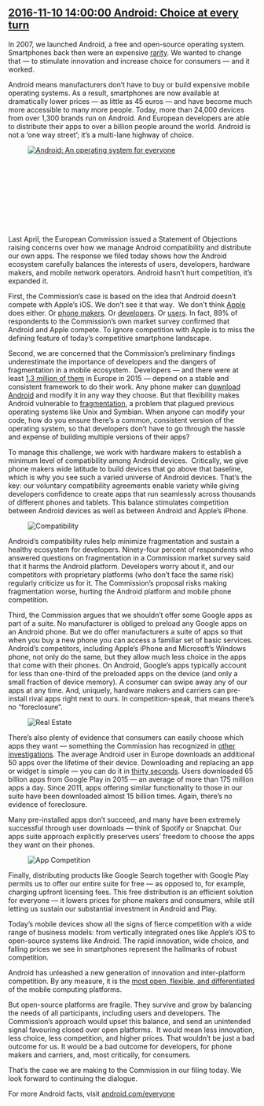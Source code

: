 ## <a href="https://www.blog.google/around-the-globe/google-europe/android-choice-competition-response-europe/" target="_blank">2016-11-10 14:00:00 Android: Choice at every turn</a>
<html><head></head><body><div class="block-paragraph"><div class="rich-text"><p>In 2007, we launched Android, a free and open-source operating system. Smartphones back then were an expensive <a href="http://appleinsider.com/articles/07/07/02/apples_iphone_an_initial_but_in_depth_review">rarity</a>. We wanted to change that — to stimulate innovation and increase choice for consumers — and it worked.</p>Android means manufacturers don’t have to buy or build expensive mobile operating systems. As a result, smartphones are now available at dramatically lower prices — as little as 45 euros — and have become much more accessible to many more people. Today, more than 24,000 devices from over 1,300 brands run on Android. And European developers are able to distribute their apps to over a billion people around the world. Android is not a ‘one way street’; it’s a multi-lane highway of choice.</div></div><div class="block-video"><div class="h-c-page h-c-page--mobile-full-bleed"><div class="h-c-grid"><div class="h-c-grid__col h-c-grid__col-l--12 "><div class="article-module article-video "><figure><a class="h-c-video h-c-video--marquee" data-glue-modal-disabled-on-mobile="true" data-glue-modal-trigger="uni-modal-mkPbSchORnU-" href="https://youtube.com/watch?v=mkPbSchORnU"><img alt="Android: An operating system for everyone" src="//img.youtube.com/vi/mkPbSchORnU/maxresdefault.jpg"/><svg class="h-c-video__play h-c-icon h-c-icon--color-white" role="img"><use xlink:href="#mi-youtube-icon"></use></svg></a></figure></div></div></div></div><div class="h-c-modal--video" data-glue-modal="uni-modal-mkPbSchORnU-" data-glue-modal-close-label="Close Dialog"><a class="glue-yt-video" data-glue-yt-video-autoplay="true" data-glue-yt-video-height="99%" data-glue-yt-video-vid="mkPbSchORnU" data-glue-yt-video-width="100%" href="https://youtube.com/watch?v=mkPbSchORnU" ng-cloak=""></a></div></div><div class="block-paragraph"><div class="rich-text"><p>Last April, the European Commission issued a Statement of Objections raising concerns over how we manage Android compatibility and distribute our own apps. The response we filed today shows how the Android ecosystem carefully balances the interests of users, developers, hardware makers, and mobile network operators. Android hasn’t hurt competition, it’s expanded it.</p><p></p><p>First, the Commission’s case is based on the idea that Android doesn’t compete with Apple’s iOS. We don’t see it that way.  We don’t think <a href="http://www.macworld.com/article/2998392/ios/tim-cook-says-30-percent-of-iphone-buyers-are-switching-from-android.html">Apple</a> does either. Or <a href="http://www.samsung.com/my/discover/mobile_devices/10-things-the-new-samsung-galaxy-s7-can-do-that-the-iphone-can-t/">phone makers</a>. Or <a href="http://www.androidauthority.com/developing-for-android-vs-ios-697304/">developers</a>. Or <a href="http://money.cnn.com/interactive/technology/iphone-android-comparison/">users</a>. In fact, 89% of respondents to the Commission’s own market survey confirmed that Android and Apple compete. To ignore competition with Apple is to miss the defining feature of today’s competitive smartphone landscape.  </p><p>Second, we are concerned that the Commission’s preliminary findings underestimate the importance of developers and the dangers of fragmentation in a mobile ecosystem.  Developers — and there were at least <a href="https://www.visionmobile.com/reports/mobile-developer-population-forecasts-2016">1.3 million of them</a> in Europe in 2015 — depend on a stable and consistent framework to do their work. Any phone maker can <a href="https://source.android.com/">download Android</a> and modify it in any way they choose. But that flexibility makes Android vulnerable to <a href="http://opensignal.com/reports/2015/08/android-fragmentation/">fragmentation</a>, a problem that plagued previous operating systems like Unix and Symbian. When anyone can modify your code, how do you ensure there’s a common, consistent version of the operating system, so that developers don’t have to go through the hassle and expense of building multiple versions of their apps?</p><p>To manage this challenge, we work with hardware makers to establish a minimum level of compatibility among Android devices.  Critically, we give phone makers wide latitude to build devices that go above that baseline, which is why you see such a varied universe of Android devices. That’s the key: our voluntary compatibility agreements enable variety while giving developers confidence to create apps that run seamlessly across thousands of different phones and tablets. This balance stimulates competition between Android devices as well as between Android and Apple’s iPhone.</p></div></div><div class="block-image_full_width"><figure class="article-image--full article-module "><img alt="Compatibility" src="https://storage.googleapis.com/gweb-uniblog-publish-prod/original_images/Compatibility.gif"/></figure></div><div class="block-paragraph"><div class="rich-text"><p>Android’s compatibility rules help minimize fragmentation and sustain a healthy ecosystem for developers. Ninety-four percent of respondents who answered questions on fragmentation in a Commission market survey said that it harms the Android platform. Developers worry about it, and our competitors with proprietary platforms (who don’t face the same risk) regularly criticize us for it. The Commission’s proposal risks making fragmentation worse, hurting the Android platform and mobile phone competition.</p><p>Third, the Commission argues that we shouldn’t offer some Google apps as part of a suite. No manufacturer is obliged to preload any Google apps on an Android phone. But we do offer manufacturers a suite of apps so that when you buy a new phone you can access a familiar set of basic services. Android’s competitors, including Apple’s iPhone and Microsoft’s Windows phone, not only do the same, but they allow much less choice in the apps that come with their phones. On Android, Google’s apps typically account for less than one-third of the preloaded apps on the device (and only a small fraction of device memory). A consumer can swipe away any of our apps at any time. And, uniquely, hardware makers and carriers can pre-install rival apps right next to ours. In competition-speak, that means there’s no “foreclosure”.</p></div></div><div class="block-image_full_width"><figure class="article-image--full article-module "><img alt="Real Estate" src="https://storage.googleapis.com/gweb-uniblog-publish-prod/original_images/App_Real_Estate.gif"/></figure></div><div class="block-paragraph"><div class="rich-text"><p>There’s also plenty of evidence that consumers can easily choose which apps they want — something the Commission has recognized in <a href="http://ec.europa.eu/competition/mergers/cases/decisions/m7217_20141003_20310_3962132_EN.pdf">other investigations</a>. The average Android user in Europe downloads an additional 50 apps over the lifetime of their device. Downloading and replacing an app or widget is simple — you can do it in <a href="https://www.youtube.com/watch?v=256sjrXELY0&amp;feature=youtu.be">thirty seconds</a>. Users downloaded 65 billion apps from Google Play in 2015 — an average of more than 175 million apps a day. Since 2011, apps offering similar functionality to those in our suite have been downloaded almost 15 billion times. Again, there’s no evidence of foreclosure.</p><p>Many pre-installed apps don’t succeed, and many have been extremely successful through user downloads — think of Spotify or Snapchat. Our apps suite approach explicitly preserves users’ freedom to choose the apps they want on their phones.</p></div></div><div class="block-image_full_width"><figure class="article-image--full article-module "><img alt="App Competition" src="https://storage.googleapis.com/gweb-uniblog-publish-prod/original_images/Competition.gif"/></figure></div><div class="block-paragraph"><div class="rich-text"><p>Finally, distributing products like Google Search together with Google Play permits us to offer our entire suite for free — as opposed to, for example, charging upfront licensing fees. This free distribution is an efficient solution for everyone — it lowers prices for phone makers and consumers, while still letting us sustain our substantial investment in Android and Play.</p><p>Today’s mobile devices show all the signs of fierce competition with a wide range of business models: from vertically integrated ones like Apple’s iOS to open-source systems like Android. The rapid innovation, wide choice, and falling prices we see in smartphones represent the hallmarks of robust competition.</p><p>Android has unleashed a new generation of innovation and inter-platform competition. By any measure, it is the <a href="https://www.android.com/everyone/#choice">most open, flexible, and differentiated</a> of the mobile computing platforms.</p><p>But open-source platforms are fragile. They survive and grow by balancing the needs of all participants, including users and developers. The Commission’s approach would upset this balance, and send an unintended signal favouring closed over open platforms.  It would mean less innovation, less choice, less competition, and higher prices. That wouldn’t be just a bad outcome for us. It would be a bad outcome for developers, for phone makers and carriers, and, most critically, for consumers.  </p><p>That’s the case we are making to the Commission in our filing today. We look forward to continuing the dialogue.</p><p>For more Android facts, visit <a href="https://www.android.com/everyone/">android.com/everyone</a></p></div></div></body></html>


